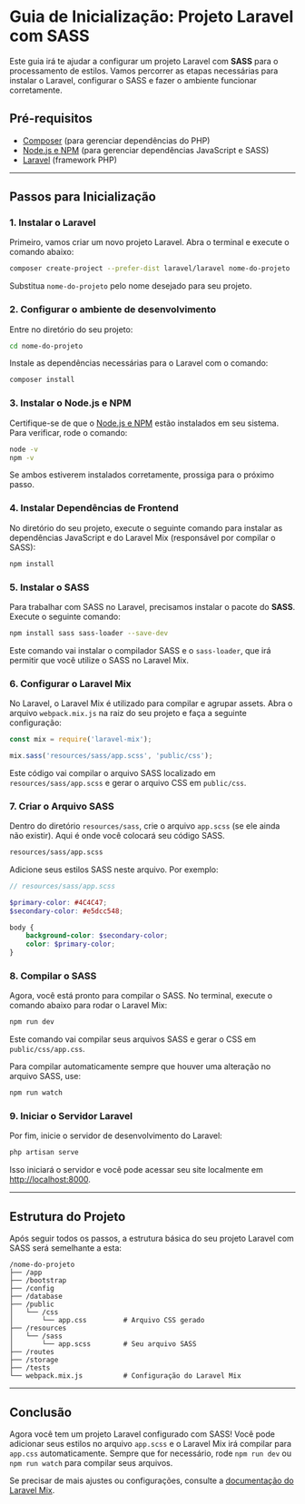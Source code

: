 # **Guia de Inicialização: Projeto Laravel com SASS**

Este guia irá te ajudar a configurar um projeto Laravel com **SASS** para o processamento de estilos. Vamos percorrer as etapas necessárias para instalar o Laravel, configurar o SASS e fazer o ambiente funcionar corretamente.

## **Pré-requisitos**

- [Composer](https://getcomposer.org/) (para gerenciar dependências do PHP)
- [Node.js e NPM](https://nodejs.org/en/) (para gerenciar dependências JavaScript e SASS)
- [Laravel](https://laravel.com/docs/9.x) (framework PHP)

---

## **Passos para Inicialização**

### 1. **Instalar o Laravel**

Primeiro, vamos criar um novo projeto Laravel. Abra o terminal e execute o comando abaixo:

```bash
composer create-project --prefer-dist laravel/laravel nome-do-projeto
```

Substitua `nome-do-projeto` pelo nome desejado para seu projeto.

### 2. **Configurar o ambiente de desenvolvimento**

Entre no diretório do seu projeto:

```bash
cd nome-do-projeto
```

Instale as dependências necessárias para o Laravel com o comando:

```bash
composer install
```

### 3. **Instalar o Node.js e NPM**

Certifique-se de que o [Node.js e NPM](https://nodejs.org/en/) estão instalados em seu sistema. Para verificar, rode o comando:

```bash
node -v
npm -v
```

Se ambos estiverem instalados corretamente, prossiga para o próximo passo.

### 4. **Instalar Dependências de Frontend**

No diretório do seu projeto, execute o seguinte comando para instalar as dependências JavaScript e do Laravel Mix (responsável por compilar o SASS):

```bash
npm install
```

### 5. **Instalar o SASS**

Para trabalhar com SASS no Laravel, precisamos instalar o pacote do **SASS**. Execute o seguinte comando:

```bash
npm install sass sass-loader --save-dev
```

Este comando vai instalar o compilador SASS e o `sass-loader`, que irá permitir que você utilize o SASS no Laravel Mix.

### 6. **Configurar o Laravel Mix**

No Laravel, o Laravel Mix é utilizado para compilar e agrupar assets. Abra o arquivo `webpack.mix.js` na raiz do seu projeto e faça a seguinte configuração:

```js
const mix = require('laravel-mix');

mix.sass('resources/sass/app.scss', 'public/css');
```

Este código vai compilar o arquivo SASS localizado em `resources/sass/app.scss` e gerar o arquivo CSS em `public/css`.

### 7. **Criar o Arquivo SASS**

Dentro do diretório `resources/sass`, crie o arquivo `app.scss` (se ele ainda não existir). Aqui é onde você colocará seu código SASS.

```bash
resources/sass/app.scss
```

Adicione seus estilos SASS neste arquivo. Por exemplo:

```scss
// resources/sass/app.scss

$primary-color: #4C4C47;
$secondary-color: #e5dcc548;

body {
    background-color: $secondary-color;
    color: $primary-color;
}
```

### 8. **Compilar o SASS**

Agora, você está pronto para compilar o SASS. No terminal, execute o comando abaixo para rodar o Laravel Mix:

```bash
npm run dev
```

Este comando vai compilar seus arquivos SASS e gerar o CSS em `public/css/app.css`.

Para compilar automaticamente sempre que houver uma alteração no arquivo SASS, use:

```bash
npm run watch
```

### 9. **Iniciar o Servidor Laravel**

Por fim, inicie o servidor de desenvolvimento do Laravel:

```bash
php artisan serve
```

Isso iniciará o servidor e você pode acessar seu site localmente em [http://localhost:8000](http://localhost:8000).

---

## **Estrutura do Projeto**

Após seguir todos os passos, a estrutura básica do seu projeto Laravel com SASS será semelhante a esta:

```
/nome-do-projeto
├── /app
├── /bootstrap
├── /config
├── /database
├── /public
│   └── /css
│       └── app.css         # Arquivo CSS gerado
├── /resources
│   └── /sass
│       └── app.scss        # Seu arquivo SASS
├── /routes
├── /storage
├── /tests
└── webpack.mix.js          # Configuração do Laravel Mix
```

---

## **Conclusão**

Agora você tem um projeto Laravel configurado com SASS! Você pode adicionar seus estilos no arquivo `app.scss` e o Laravel Mix irá compilar para `app.css` automaticamente. Sempre que for necessário, rode `npm run dev` ou `npm run watch` para compilar seus arquivos.

Se precisar de mais ajustes ou configurações, consulte a [documentação do Laravel Mix](https://laravel-mix.com/).

